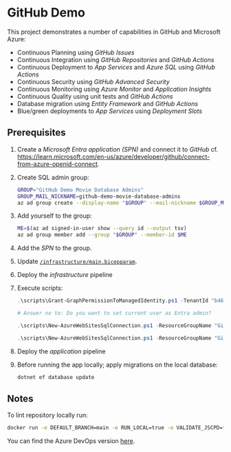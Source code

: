 # GitHub Demo

This project demonstrates a number of capabilities in GitHub and Microsoft Azure:

- Continuous Planning using _GitHub Issues_
- Continuous Integration using _GitHub Repositories_ and _GitHub Actions_
- Continuous Deployment to _App Services_ and _Azure SQL_ using _GitHub Actions_
- Continuous Security using _GitHub Advanced Security_
- Continuous Monitoring using _Azure Monitor_ and _Application Insights_
- Continuous Quality using unit tests and _GitHub Actions_
- Database migration using _Entity Framework_ and _GitHub Actions_
- Blue/green deployments to _App Services_ using _Deployment Slots_

## Prerequisites

1. Create a _Microsoft Entra application (SPN)_ and connect it to _GitHub_ cf. <https://learn.microsoft.com/en-us/azure/developer/github/connect-from-azure-openid-connect>.
1. Create SQL admin group:

   ```bash
   GROUP="GitHub Demo Movie Database Admins"
   GROUP_MAIL_NICKNAME=github-demo-movie-database-admins
   az ad group create --display-name "$GROUP" --mail-nickname $GROUP_MAIL_NICKNAME
   ```

1. Add yourself to the group:

   ```bash
   ME=$(az ad signed-in-user show --query id --output tsv)
   az ad group member add --group "$GROUP" --member-id $ME
   ```

1. Add the _SPN_ to the group.
1. Update [`/infrastructure/main.bicepparam`](/infrastructure/main.bicepparam).
1. Deploy the _infrastructure_ pipeline
1. Execute scripts:

   ```powershell
   .\scripts\Grant-GraphPermissionToManagedIdentity.ps1 -TenantId "b461d90e-0c15-44ec-adc2-51d14f9f5731" -IdentityName "ondfisk-githubdemo-sql" -Permissions @("User.Read.All", "GroupMember.Read.All", "Application.Read.All")

   # Answer no to: Do you want to set current user as Entra admin?

   .\scripts\New-AzureWebSitesSqlConnection.ps1 -ResourceGroupName "GitHubDemo" -WebAppName "ondfisk-githubdemo-web" -DeploymentSlotName "staging" -SqlServerName "ondfisk-githubdemo-sql" -DatabaseName "MoviesStaging"

   .\scripts\New-AzureWebSitesSqlConnection.ps1 -ResourceGroupName "GitHubDemo" -WebAppName "ondfisk-githubdemo-web" -SqlServerName "ondfisk-githubdemo-sql" -DatabaseName "Movies"
   ```

1. Deploy the _application_ pipeline
1. Before running the app locally; apply migrations on the local database:

   ```bash
   dotnet ef database update
   ```

## Notes

To lint repository locally run:

```bash
docker run -e DEFAULT_BRANCH=main -e RUN_LOCAL=true -e VALIDATE_JSCPD=false -e FIX_YAML_PRETTIER=true -e FIX_JSON_PRETTIER=true -e FIX_MARKDOWN_PRETTIER=true -v .:/tmp/lint --rm ghcr.io/super-linter/super-linter:latest
```

You can find the Azure DevOps version [here](https://dev.azure.com/ondfisk/AzureDevOpsDemo).
